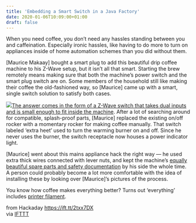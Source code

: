 ```yaml
---
title: 'Embedding a Smart Switch in a Java Factory'
date: 2020-01-06T10:09:00+01:00
draft: false
---
```


When you need coffee, you don’t need any hassles standing between you and caffeination. Especially ironic hassles, like having to do more to turn on appliances inside of home automation schemes than you did without them.

\[Maurice Makaay\] bought a smart plug to add this beautiful drip coffee machine to his Z-Wave setup, but it isn’t all that smart. Starting the brew remotely means making sure that both the machine’s power switch and the smart plug switch are on. Some members of the household still like making their coffee the old-fashioned way, so \[Maurice\] came up with a smart, single switch solution to satisfy both cases.

![](https://hackaday.com/wp-content/uploads/2019/12/smart-switch-inside-coffee-maker.jpg?w=400)[The answer comes in the form of a Z-Wave switch that takes dual inputs and is small enough to fit inside the machine](https://github.com/mmakaay/home-assistant-configs/blob/master/doc/D.E.%20Moccamaster/Modification/README.md). After a lot of searching around for compatible, splash-proof parts, \[Maurice\] replaced the existing on/off rocker with a momentary rocker for making coffee manually. That switch labeled ‘extra heet’ used to turn the warming burner on and off. Since he never uses the burner, the switch receptacle now houses a power indicator light.

\[Maurice\] went about this mains appliance hack the right way — he used extra thick wires connected with lever nuts, and kept the machine’s [equally beautiful spare parts and safety documentation](https://github.com/mmakaay/home-assistant-configs/blob/master/doc/D.E.%20Moccamaster/Documentation/Moccamaster%20manual%20spare%20parts.pdf) by his side the whole time. A person could probably become a lot more comfortable with the idea of installing these by looking over \[Maurice\]’s pictures of the process.

You know how coffee makes everything better? Turns out ‘everything’ includes [printer filament](https://hackaday.com/2019/10/14/coffee-makes-3d-printing-better/).

  
  
from Hackaday https://ift.tt/2txx7DX  
via [IFTTT](https://ifttt.com/?ref=da&site=blogger)